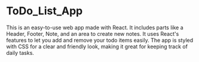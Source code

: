 # ToDo_List_App
This is an easy-to-use web app made with React. It includes parts like a Header, Footer, Note, and an area to create new notes. It uses React's features to let you add and remove your todo items easily. The app is styled with CSS for a clear and friendly look, making it great for keeping track of daily tasks.
